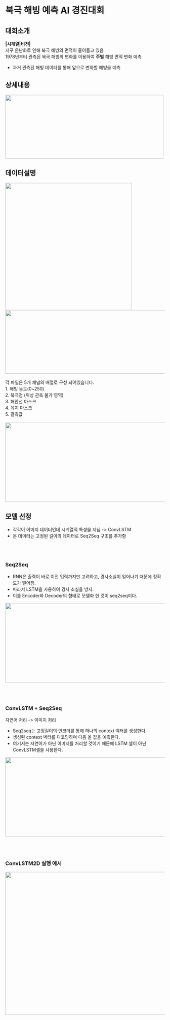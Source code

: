# 북극 해빙 예측 AI 경진대회

## 대회소개

**|시계열|비전|** <br>
지구 온난화로 인해 북극 해빙의 면적이 줄어들고 있음<br>
1978년부터 관측된 북극 해빙의 변화를 이용하여 **주별** 해빙 면적 변화 예측<br>
- 과거 관측된 해빙 데이터를 통해 앞으로 변화할 해빙을 예측

## 상세내용
<img src= "https://github.com/smart0515/Dacon-/assets/48974564/89467694-07a8-4927-afb8-25199ec11a9a" height="200px" width="500px">


## 데이터설명
<img src= "https://github.com/smart0515/Dacon-/assets/48974564/fbabfa63-77ff-4e44-839a-b8f022b99ca3" height="400px" width="400px">
<img src= "https://github.com/smart0515/Dacon-/assets/48974564/4aef6e1a-6aff-40c3-8296-d3f076458d74" height="200px" width="900px"> <br><br>
각 파일은 5개 채널의 배열로 구성 되어있습니다.<br>
1. 해빙 농도(0~250)<br>
2. 북극점 (위성 관측 불가 영역)<br>
3. 해안선 마스크<br>
4. 육지 마스크<br>
5. 결측값<br><br>

<img src= "https://github.com/smart0515/Dacon-/assets/48974564/d8d7137a-731c-4868-9eab-a14ac6176400" height="250px" width="900px">

## 모델 선정
- 각각이 이미지 데이터인데 시계열적 특성을 지님 -> ConvLSTM
- 본 데이터는 고정된 길이의 데이터로 Seq2Seq 구조를 추가함

<br><br>

### Seq2Seq
- RNN은 출력이 바로 이전 입력까지만 고려하고, 경사소실이 일어나기 때문에 정확도가 떨어짐.
- 따라서 LSTM을 사용하여 경사 소실을 방지.
- 이를 Encoder와 Decoder의 형태로 모델화 한 것이 seq2seq이다.
<img src= "https://github.com/smart0515/Dacon-/assets/48974564/2a8f6075-ac64-40dc-ba18-ccfea664ddc1" height="250px" width="1000px">

<br><br>

### ConvLSTM + Seq2Seq
자연어 처리     ->    이미지 처리
- Seq2seq는 고정길이의 인코더를 통해 하나의 context 벡터를 생성한다.
- 생성된 context 벡터를 디코딩하며 다음 올 값을 예측한다.
- 여기서는 자연어가 아닌 이미지를 처리할 것이기 때문에 LSTM 셀이 아닌 ConvLSTM셀을 사용한다.
<img src= "https://github.com/smart0515/Dacon-/assets/48974564/e0a8f5f4-a225-4d67-94aa-daa6ef8a754d" height="250px" width="1000px">

<br><br>

### ConvLSTM2D 실행 예시
<img src= "https://github.com/smart0515/Dacon-/assets/48974564/5b752657-b7c4-4f77-8362-78d7d3ba3005" height="450px" width="1000px">



















